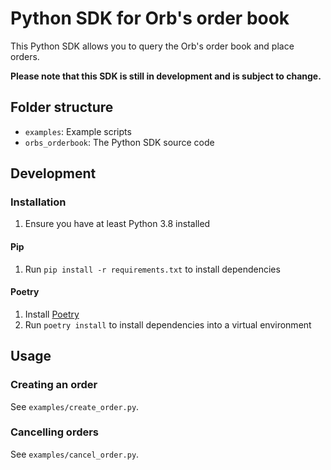 # Python SDK for Orb's order book

This Python SDK allows you to query the Orb's order book and place orders.

**Please note that this SDK is still in development and is subject to change.**

## Folder structure

- `examples`: Example scripts
- `orbs_orderbook`: The Python SDK source code

## Development

### Installation

1. Ensure you have at least Python 3.8 installed

#### Pip

1. Run `pip install -r requirements.txt` to install dependencies

#### Poetry

1. Install [Poetry](https://python-poetry.org/docs/#installation)
1. Run `poetry install` to install dependencies into a virtual environment

## Usage

### Creating an order

See `examples/create_order.py`.

### Cancelling orders

See `examples/cancel_order.py`.
